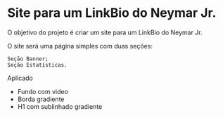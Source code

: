 # Site para um LinkBio do Neymar Jr.

O objetivo do projeto é criar um site para um LinkBio do Neymar Jr.

O site será uma página simples com duas seções:

    Seção Banner;
    Seção Estatísticas.

Aplicado
* Fundo com video 
* Borda gradiente
* H1 com sublinhado gradiente